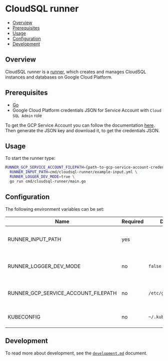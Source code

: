 # CloudSQL runner

- [Overview](#overview)
- [Prerequisites](#prerequisites)
- [Usage](#usage)
- [Configuration](#configuration)
- [Development](#development)

## Overview

CloudSQL runner is a [runner](../../docs/runner.md), which creates and manages CloudSQL instances and databases on Google Cloud Platform.

## Prerequisites

- [Go](https://golang.org)
- Google Cloud Platform credentials JSON for Service Account with `Cloud SQL Admin` role

To get the GCP Service Account you can follow the documentation [here](https://cloud.google.com/iam/docs/creating-managing-service-accounts#creating). Then generate the JSON key and download it, to get the credentials JSON.

## Usage

To start the runner type:
```bash
RUNNER_GCP_SERVICE_ACCOUNT_FILEPATH={path-to-gcp-service-account-credentials-json} \
  RUNNER_INPUT_PATH=cmd/cloudsql-runner/example-input.yml \
  RUNNER_LOGGER_DEV_MODE=true \
  go run cmd/cloudsql-runner/main.go
```

## Configuration

The following environment variables can be set:

| Name                                | Required | Default            | Description                           |
| ----------------------------------- | -------- | ------------------ | ------------------------------------- |
| RUNNER_INPUT_PATH                   | yes      |                    | Path to the runner YAML input file    |
| RUNNER_LOGGER_DEV_MODE              | no       | `false`            | Enable additional log messages        |
| RUNNER_GCP_SERVICE_ACCOUNT_FILEPATH | no       | `/etc/gcp/sa.json` | Path to the GCP JSON credentials file |
| KUBECONFIG                          | no       | `~/.kube/config`   | Path to kubeconfig file               |

## Development

To read more about development, see the [`development.md`](../../docs/development.md) document.
